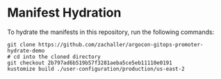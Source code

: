 # Manifest Hydration

To hydrate the manifests in this repository, run the following commands:

```shell
git clone https://github.com/zachaller/argocon-gitops-promoter-hydrate-demo
# cd into the cloned directory
git checkout 2b797ad6b519b57f3281aeba5ce5eb11110e0191
kustomize build ./user-configuration/production/us-east-2
```
